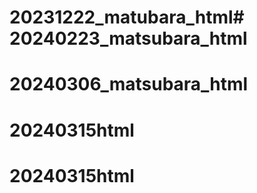 # 20231222_matubara_html# 20240223_matsubara_html
# 20240306_matsubara_html
# 20240315html
# 20240315html
